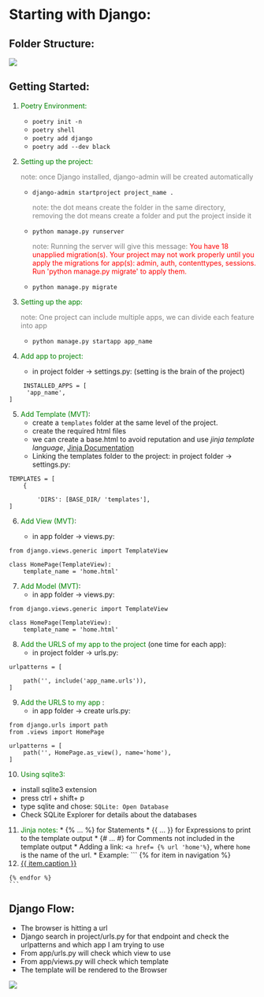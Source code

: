 # Starting with Django:

## Folder Structure:
![](https://studygyaan.com/wp-content/uploads/2019/07/Best-Practice-to-Structure-Django-Project-Directories-and-Files.png)


## Getting Started:
1. <span style="color:Green">Poetry Environment:</span>
   * `poetry init -n`
   * `poetry shell`
   * `poetry add django`
   * `poetry add --dev black`
  
  
2. <span style="color:Green">Setting up the project:</span>
   
    <span style="color:Grey">note: once Django installed, django-admin will be created automatically </span>

   * `django-admin startproject project_name .`
   
     <span style="color:Grey">note: the dot means create the folder in the same directory, removing the dot means create a folder and put the project inside it</span>

   * `python manage.py runserver`
  
     <span style="color:Grey">note: Running the server will give this message:  </span>
    <span style="color:red">You have 18 unapplied migration(s). Your project may not work properly until you apply the migrations for app(s): admin, auth, contenttypes, sessions.
    Run 'python manage.py migrate' to apply them.</span>

   * `python manage.py migrate`


3. <span style="color:Green">Setting up the app:</span>
   
    <span style="color:Grey">note: One project can include multiple apps, we can divide each feature into app</span>
    * `python manage.py startapp app_name`

4. <span style="color:Green">Add app to project:</span>
   
   *  in project folder -> settings.py: (setting is the brain of the project)
```
    INSTALLED_APPS = [
     'app_name',
]
```

5. <span style="color:Green"> Add Template (MVT)</span>:
   * create a `templates` folder at the same level of the project.
   * create the required html files
   * we can create a base.html to avoid reputation and use *jinja template language*, [Jinja Documentation](https://jinja.palletsprojects.com/en/3.0.x/templates/)
   * Linking the templates folder to the project: in project folder -> settings.py:
```
TEMPLATES = [
    {

        'DIRS': [BASE_DIR/ 'templates'],
]
```
 

6. <span style="color:Green"> Add View (MVT)</span>:
    
   *  in app folder -> views.py:
```
from django.views.generic import TemplateView

class HomePage(TemplateView):
    template_name = 'home.html'
```
   

7. <span style="color:Green"> Add Model (MVT)</span>:
   *  in app folder -> views.py:
```
from django.views.generic import TemplateView

class HomePage(TemplateView):
    template_name = 'home.html'
```

8. <span style="color:Green"> Add the URLS of my app to the project </span> (one time for each app):
      *  in project folder -> urls.py:
```
urlpatterns = [
    
    path('', include('app_name.urls')),
]
```
9. <span style="color:Green"> Add the URLS to my app  </span>:
      *  in app folder -> create urls.py:
```
from django.urls import path
from .views import HomePage

urlpatterns = [
    path('', HomePage.as_view(), name='home'),
]

```


10. <span style="color:Green"> Using sqlite3:</span>
 
   * install sqlite3 extension
   * press ctrl + shift+ p
   * type sqlite and chose: `SQLite: Open Database`
   * Check SQLite Explorer for details about the databases
  

11.  <span style="color:Green"> Jinja notes:</span>
    * {% ... %} for Statements
    * {{ ... }} for Expressions to print to the template output
    * {# ... #} for Comments not included in the template output
    * Adding a link: `<a href= {% url 'home'%}`, where `home` is the name of the url.
    * Example:
    ```
   {% for item in navigation %}
        <li><a href="{{ item.href }}">{{ item.caption }}</a></li>
    {% endfor %}
    ```

## Django Flow:
* The browser is hitting a url
* Django search in project/urls.py for that endpoint and check the urlpatterns and which app I am trying to use
* From app/urls.py will check which view to use
* From app/views.py will check which template 
* The template will be rendered to the Browser

![](https://miro.medium.com/max/1142/0*z4K0hNJUynqnKmSE.png)


